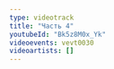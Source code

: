```yaml
---
type: videotrack
title: "Часть 4"
youtubeId: "Bk5z8M0x_Yk"
videoevents: vevt0030
videoartists: []
---
```

